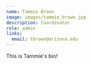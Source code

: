 ```yaml
---
name: Tammie Brown
image: images/tammie_brown.jpg
description: Coordinator
role: admin
links:
  email: tbrown@arizona.edu
---
```


This is Tammie's bio!
